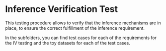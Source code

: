# Inference Verification Test

This testing procedure allows to verify that the inference mechanisms are in place, to ensure the correct fulfillment of the inference requirement. 

In the subfolders, you can find test cases for each of the requirements for the IV testing and the toy datasets for each of the test cases. 
